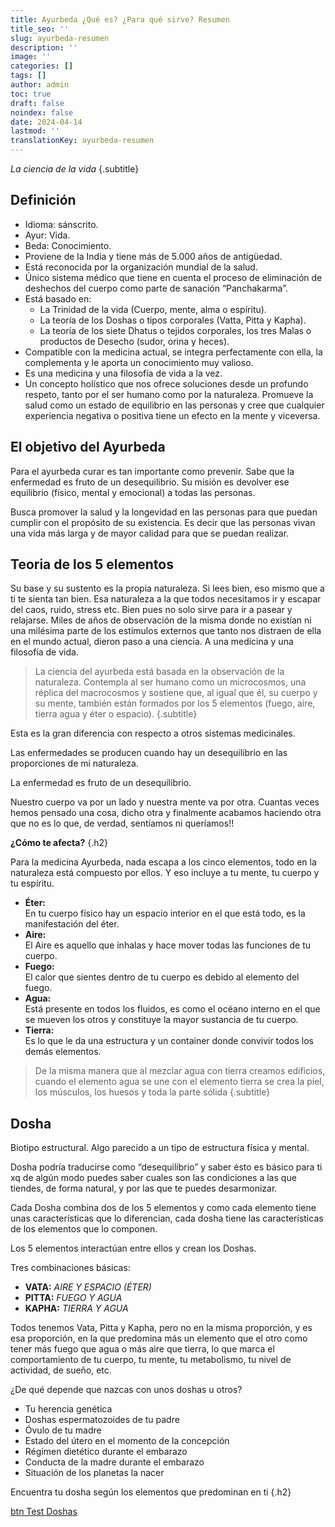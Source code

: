 ```yaml
---
title: Ayurbeda ¿Qué es? ¿Para qué sirve? Resumen
title_seo: ''
slug: ayurbeda-resumen
description: ''
image: ''
categories: []
tags: []
author: admin
toc: true
draft: false
noindex: false
date: 2024-04-14
lastmod: ''
translationKey: ayurbeda-resumen
---
```


*La ciencia de la vida*
{.subtitle}

## Definición

- Idioma: sánscrito.
- Ayur: Vida.
- Beda: Conocimiento.
- Proviene de la India y tiene más de 5.000 años de antigüedad.
- Está reconocida por la organización mundial de la salud.
- Único sistema médico que tiene en cuenta el proceso de eliminación de deshechos del cuerpo como parte de sanación “Panchakarma”.
- Está basado en:
  - La Trinidad de la vida (Cuerpo, mente, alma o espíritu).
  - La teoría de los Doshas o tipos corporales (Vatta, Pitta y Kapha).
  - La teoría de los siete Dhatus o tejidos corporales, los tres Malas o productos de Desecho (sudor, orina y heces).
- Compatible con la medicina actual, se integra perfectamente con ella, la complementa y le aporta un conocimiento muy valioso.
- Es una medicina y una filosofía de vida a la vez.
- Un concepto holístico que nos ofrece soluciones desde un profundo respeto, tanto por el ser humano como por la naturaleza. Promueve la salud como un estado de equilibrio en las personas y cree que cualquier experiencia negativa o positiva tiene un efecto en la mente y viceversa.

## El objetivo del Ayurbeda

Para el ayurbeda curar es tan importante como prevenir. Sabe que la enfermedad es fruto de un desequilibrio. Su misión es devolver ese equilibrio (físico, mental y emocional) a todas las personas.

Busca promover la salud y la longevidad en las personas para que puedan cumplir con el propósito de su existencia. Es decir que las personas vivan una vida más larga y de mayor calidad para que se puedan realizar.

## Teoria de los 5 elementos

Su base y su sustento es la propia naturaleza. Si lees bien, eso mismo que a ti te sienta tan bien. Esa naturaleza a la que todos necesitamos ir y escapar del caos, ruido, stress etc. Bien pues no solo sirve para ir a pasear y relajarse. Miles de años de observación de la misma donde no existían ni una milésima parte de los estímulos externos que tanto nos distraen de ella en el mundo actual, dieron paso a una ciencia. A una medicina y una filosofía de vida.

> La ciencia del ayurbeda está basada en la observación de la naturaleza. Contempla al ser humano como un microcosmos, una réplica del macrocosmos y sostiene que, al igual que él, su cuerpo y su mente, también están formados por los 5 elementos (fuego, aire, tierra agua y éter o espacio).
{.subtitle}

Esta es la gran diferencia con respecto a otros sistemas medicinales.

Las enfermedades se producen cuando hay un desequilibrio en las proporciones de mi naturaleza.

La enfermedad es fruto de un desequilibrio.

Nuestro cuerpo va por un lado y nuestra mente va por otra. Cuantas veces hemos pensado una cosa, dicho otra y finalmente acabamos haciendo otra que no es lo que, de verdad, sentíamos ni queríamos!!

**¿Cómo te afecta?**
{.h2}

Para la medicina Ayurbeda, nada escapa a los cinco elementos, todo en la naturaleza está compuesto por ellos. Y eso incluye a tu mente, tu cuerpo y tu espíritu.

- **Éter:** <br> En tu cuerpo físico hay un espacio interior en el que está todo, es la manifestación del éter.
- **Aire:** <br> El Aire es aquello que inhalas y hace mover todas las funciones de tu cuerpo.
- **Fuego:** <br> El calor que sientes dentro de tu cuerpo es debido al elemento del fuego.
- **Agua:** <br> Está presente en todos los fluidos, es como el océano interno en el que se mueven los otros y constituye la mayor sustancia de tu cuerpo.
- **Tierra:** <br> Es lo que le da una estructura y un container donde convivir todos los demás elementos.

> De la misma manera que al mezclar agua con tierra creamos edificios, cuando el elemento agua se une con el elemento tierra se crea la piel, los músculos, los huesos y toda la parte sólida
{.subtitle}

<!-- Véase cuadro CuAlIdAdeS ElEmEnToS -->

## Dosha

Biotipo estructural. Algo parecido a un tipo de estructura física y mental.

Dosha podría traducirse como “desequilibrio” y saber ésto es básico para ti xq de algún modo puedes saber cuales son las condiciones a las que tiendes, de forma natural, y por las que te puedes desarmonizar.

Cada Dosha combina dos de los 5 elementos y como cada elemento tiene unas características que lo diferencian, cada dosha tiene las características de los elementos que lo componen.

Los 5 elementos interactúan entre ellos y crean los Doshas.

Tres combinaciones básicas:

- **VATA:** *AIRE Y ESPACIO (ÉTER)*
- **PITTA:** *FUEGO Y AGUA*
- **KAPHA:** *TIERRA Y AGUA*

Todos tenemos Vata, Pitta y Kapha, pero no en la misma proporción, y es esa proporción, en la que predomina más un elemento que el otro como tener más fuego que agua o más aire que tierra, lo que marca el comportamiento de tu cuerpo, tu mente, tu metabolismo, tu nivel de actividad, de sueño, etc.

¿De qué depende que nazcas con unos doshas u otros?

- Tu herencia genética
- Doshas espermatozoides de tu padre
- Óvulo de tu madre
- Estado del útero en el momento de la concepción
- Régimen dietético durante el embarazo
- Conducta de la madre durante el embarazo
- Situación de los planetas la nacer

Encuentra tu dosha según los elementos que predominan en ti
{.h2}

[btn Test Doshas](/#test-doshas)
